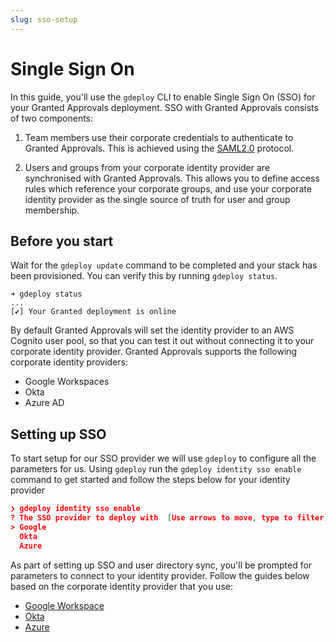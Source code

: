 ```yaml
---
slug: sso-setup
---
```


# Single Sign On

In this guide, you'll use the `gdeploy` CLI to enable Single Sign On (SSO) for your Granted Approvals deployment. SSO with Granted Approvals consists of two components:

1. Team members use their corporate credentials to authenticate to Granted Approvals. This is achieved using the [SAML2.0](https://en.wikipedia.org/wiki/SAML_2.0) protocol.

2. Users and groups from your corporate identity provider are synchronised with Granted Approvals. This allows you to define access rules which reference your corporate groups, and use your corporate identity provider as the single source of truth for user and group membership.

## Before you start

Wait for the `gdeploy update` command to be completed and your stack has been provisioned. You can verify this by running `gdeploy status`.

```
➜ gdeploy status
...
[✔] Your Granted deployment is online
```

By default Granted Approvals will set the identity provider to an AWS Cognito user pool, so that you can test it out without connecting it to your corporate identity provider. Granted Approvals supports the following corporate identity providers:

- Google Workspaces
- Okta
- Azure AD

## Setting up SSO

To start setup for our SSO provider we will use `gdeploy` to configure all the parameters for us. Using `gdeploy` run the `gdeploy identity sso enable` command to get started and follow the steps below for your identity provider

```json
❯ gdeploy identity sso enable
? The SSO provider to deploy with  [Use arrows to move, type to filter]
> Google
  Okta
  Azure
```

As part of setting up SSO and user directory sync, you'll be prompted for parameters to connect to your identity provider. Follow the guides below based on the corporate identity provider that you use:

- [Google Workspace](/granted-approvals/sso/google)
- [Okta](/granted-approvals/sso/okta)
- [Azure](/granted-approvals/sso/azure)
